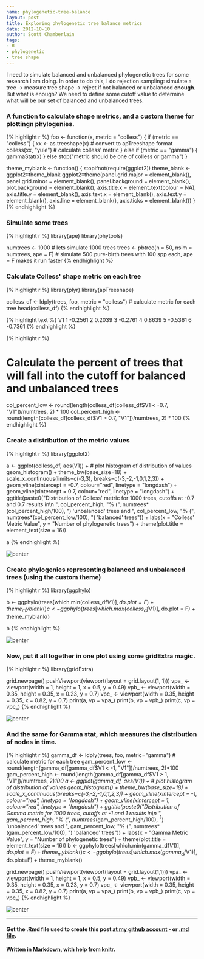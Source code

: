 ```yaml
---
name: phylogenetic-tree-balance
layout: post
title: Exploring phylogenetic tree balance metrics
date: 2012-10-10
author: Scott Chamberlain
tags: 
- R
- phylogenetic
- tree shape
---
```


I need to simulate balanced and unbalanced phylogenetic trees for some research I am doing.  In order to do this, I do rejection sampling: simulate a tree -> measure tree shape -> reject if not balanced or unbalanced __enough__.  But what is enough?  We need to define some cutoff value to determine what will be our set of balanced and unbalanced trees. 

### A function to calculate shape metrics, and a custom theme for plottingn phylogenies.

{% highlight r %}
foo <- function(x, metric = "colless") {
    if (metric == "colless") {
        xx <- as.treeshape(x)  # convert to apTreeshape format
        colless(xx, "yule")  # calculate colless' metric
    } else if (metric == "gamma") {
        gammaStat(x)
    } else stop("metric should be one of colless or gamma")
}

theme_myblank <- function() {
    stopifnot(require(ggplot2))
    theme_blank <- ggplot2::theme_blank
    ggplot2::theme(panel.grid.major = element_blank(), panel.grid.minor = element_blank(), 
        panel.background = element_blank(), plot.background = element_blank(), 
        axis.title.x = element_text(colour = NA), axis.title.y = element_blank(), 
        axis.text.x = element_blank(), axis.text.y = element_blank(), axis.line = element_blank(), 
        axis.ticks = element_blank())
}
{% endhighlight %}


### Simulate some trees

{% highlight r %}
library(ape)
library(phytools)

numtrees <- 1000  # lets simulate 1000 trees
trees <- pbtree(n = 50, nsim = numtrees, ape = F)  # simulate 500 pure-birth trees with 100 spp each, ape = F makes it run faster
{% endhighlight %}


### Calculate Colless' shape metric on each tree

{% highlight r %}
library(plyr)
library(apTreeshape)

colless_df <- ldply(trees, foo, metric = "colless")  # calculate metric for each tree
head(colless_df)
{% endhighlight %}



{% highlight text %}
       V1
1 -0.2561
2  0.2039
3 -0.2761
4  0.8639
5 -0.5361
6 -0.7361
{% endhighlight %}



{% highlight r %}

# Calculate the percent of trees that will fall into the cutoff for balanced and unbalanced trees
col_percent_low <- round(length(colless_df[colless_df$V1 < -0.7, "V1"])/numtrees, 2) * 100
col_percent_high <- round(length(colless_df[colless_df$V1 > 0.7, "V1"])/numtrees, 2) * 100
{% endhighlight %}


### Create a distribution of the metric values

{% highlight r %}
library(ggplot2)

a <- ggplot(colless_df, aes(V1)) +  # plot histogram of distribution of values
	geom_histogram() + 
	theme_bw(base_size=18) + 
	scale_x_continuous(limits=c(-3,3), breaks=c(-3,-2,-1,0,1,2,3)) + 
	geom_vline(xintercept = -0.7, colour="red", linetype = "longdash") +
	geom_vline(xintercept = 0.7, colour="red", linetype = "longdash") +
	ggtitle(paste0("Distribution of Colless' metric for 1000 trees, cutoffs at -0.7 and 0.7 results in\n ", col_percent_high, "% (", numtrees*(col_percent_high/100), ") 'unbalanced' trees and ", col_percent_low, "% (", numtrees*(col_percent_low/100), ") 'balanced' trees")) + 
	labs(x = "Colless' Metric Value", y = "Number of phylogenetic trees") +
	theme(plot.title  = element_text(size = 16))

a
{% endhighlight %}

![center](/img/collesshist.png) 


### Create phylogenies representing balanced and unbalanced trees (using the custom theme)

{% highlight r %}
library(ggphylo)

b <- ggphylo(trees[which.min(colless_df$V1)], do.plot = F) + theme_myblank()
c <- ggphylo(trees[which.max(colless_df$V1)], do.plot = F) + theme_myblank()

b
{% endhighlight %}

![center](/img/collessphylog.png) 


### Now, put it all together in one plot using some gridExtra magic.

{% highlight r %}
library(gridExtra)

grid.newpage()
pushViewport(viewport(layout = grid.layout(1, 1)))
vpa_ <- viewport(width = 1, height = 1, x = 0.5, y = 0.49)
vpb_ <- viewport(width = 0.35, height = 0.35, x = 0.23, y = 0.7)
vpc_ <- viewport(width = 0.35, height = 0.35, x = 0.82, y = 0.7)
print(a, vp = vpa_)
print(b, vp = vpb_)
print(c, vp = vpc_)
{% endhighlight %}

![center](/img/collessall.png) 


### And the same for Gamma stat, which measures the distribution of nodes in time. 

{% highlight r %}
gamma_df <- ldply(trees, foo, metric="gamma") # calculate metric for each tree
gam_percent_low <- round(length(gamma_df[gamma_df$V1 < -1, "V1"])/numtrees, 2)*100
gam_percent_high <- round(length(gamma_df[gamma_df$V1 > 1, "V1"])/numtrees, 2)*100
a <- ggplot(gamma_df, aes(V1)) +  # plot histogram of distribution of values
	geom_histogram() + 
	theme_bw(base_size=18) + 
	scale_x_continuous(breaks=c(-3,-2,-1,0,1,2,3)) + 
	geom_vline(xintercept = -1, colour="red", linetype = "longdash") +
	geom_vline(xintercept = 1, colour="red", linetype = "longdash") +
	ggtitle(paste0("Distribution of Gamma metric for 1000 trees, cutoffs at -1 and 1 results in\n ", gam_percent_high, "% (", numtrees*(gam_percent_high/100), ") 'unbalanced' trees and ", gam_percent_low, "% (", numtrees*(gam_percent_low/100), ") 'balanced' trees")) + 
	labs(x = "Gamma Metric Value", y = "Number of phylogenetic trees") +
	theme(plot.title  = element_text(size = 16))
b <- ggphylo(trees[which.min(gamma_df$V1)], do.plot=F) + theme_myblank()
c <- ggphylo(trees[which.max(gamma_df$V1)], do.plot=F) + theme_myblank()

grid.newpage()
pushViewport(viewport(layout = grid.layout(1,1)))
vpa_ <- viewport(width = 1, height = 1, x = 0.5, y = 0.49)
vpb_ <- viewport(width = 0.35, height = 0.35, x = 0.23, y = 0.7)
vpc_ <- viewport(width = 0.35, height = 0.35, x = 0.82, y = 0.7)
print(a, vp = vpa_)
print(b, vp = vpb_)
print(c, vp = vpc_)
{% endhighlight %}

![center](/img/gammaall.png) 


*********
#### Get the .Rmd file used to create this post [at my github account](https://github.com/SChamberlain/schamberlain.github.com/blob/master/_drafts/2012-10-10-phylogenetic-tree-balance.Rmd) - or [.md file](https://github.com/SChamberlain/schamberlain.github.com/tree/master/_posts/2012-10-10-phylogenetic-tree-balance.md).

#### Written in [Markdown](http://daringfireball.net/projects/markdown/), with help from [knitr](http://yihui.name/knitr/).
